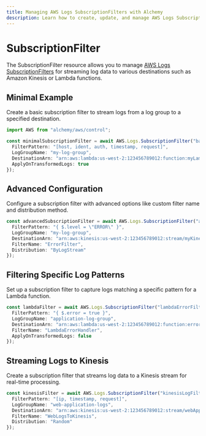 ```yaml
---
title: Managing AWS Logs SubscriptionFilters with Alchemy
description: Learn how to create, update, and manage AWS Logs SubscriptionFilters using Alchemy Cloud Control.
---
```


# SubscriptionFilter

The SubscriptionFilter resource allows you to manage [AWS Logs SubscriptionFilters](https://docs.aws.amazon.com/logs/latest/userguide/) for streaming log data to various destinations such as Amazon Kinesis or Lambda functions.

## Minimal Example

Create a basic subscription filter to stream logs from a log group to a specified destination.

```ts
import AWS from "alchemy/aws/control";

const minimalSubscriptionFilter = await AWS.Logs.SubscriptionFilter("basicFilter", {
  FilterPattern: "[host, ident, auth, timestamp, request]",
  LogGroupName: "my-log-group",
  DestinationArn: "arn:aws:lambda:us-west-2:123456789012:function:myLambdaFunction",
  ApplyOnTransformedLogs: true
});
```

## Advanced Configuration

Configure a subscription filter with advanced options like custom filter name and distribution method.

```ts
const advancedSubscriptionFilter = await AWS.Logs.SubscriptionFilter("advancedFilter", {
  FilterPattern: "{ $.level = \"ERROR\" }",
  LogGroupName: "my-log-group",
  DestinationArn: "arn:aws:kinesis:us-west-2:123456789012:stream/myKinesisStream",
  FilterName: "ErrorFilter",
  Distribution: "ByLogStream"
});
```

## Filtering Specific Log Patterns

Set up a subscription filter to capture logs matching a specific pattern for a Lambda function.

```ts
const lambdaFilter = await AWS.Logs.SubscriptionFilter("lambdaErrorFilter", {
  FilterPattern: "{ $.error = true }",
  LogGroupName: "application-log-group",
  DestinationArn: "arn:aws:lambda:us-west-2:123456789012:function:errorHandler",
  FilterName: "LambdaErrorHandler",
  ApplyOnTransformedLogs: false
});
```

## Streaming Logs to Kinesis

Create a subscription filter that streams log data to a Kinesis stream for real-time processing.

```ts
const kinesisFilter = await AWS.Logs.SubscriptionFilter("kinesisLogFilter", {
  FilterPattern: "[ip, timestamp, request]",
  LogGroupName: "web-application-logs",
  DestinationArn: "arn:aws:kinesis:us-west-2:123456789012:stream/webAppLogsStream",
  FilterName: "WebLogsToKinesis",
  Distribution: "Random"
});
```